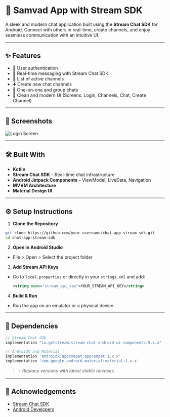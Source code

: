 # 📱 Samvad App with Stream SDK

A sleek and modern chat application built using the **Stream Chat SDK** for Android. Connect with others in real-time, create channels, and enjoy seamless communication with an intuitive UI.

---

## ✨ Features

- 🔐 User authentication&#x20;
- 💬 Real-time messaging with Stream Chat SDK
- 📃 List of active channels
- ➕ Create new chat channels
- 📲 One-on-one and group chats
- 🌙 Clean and modern UI (Screens: Login, Channels, Chat, Create Channel)

---

## 🚀 Screenshots


![Login Screen](https://github.com/user-attachments/assets/a9a371df-6703-42c8-a775-3e1be32c5a6b)

---

## 🛠️ Built With

- **Kotlin**
- **Stream Chat SDK** – Real-time chat infrastructure
- **Android Jetpack Components** – ViewModel, LiveData, Navigation
- **MVVM Architecture**
- **Material Design UI**

---

## ⚙️ Setup Instructions

1. **Clone the Repository**

```bash
git clone https://github.com/your-username/chat-app-stream-sdk.git
cd chat-app-stream-sdk
```

2. **Open in Android Studio**

- File > Open > Select the project folder

3. **Add Stream API Keys**

- Go to `local.properties` or directly in your `strings.xml` and add:
  ```xml
  <string name="stream_api_key">YOUR_STREAM_API_KEY</string>
  ```

4. **Build & Run**

- Run the app on an emulator or a physical device.

---

## 📆 Dependencies

```groovy
// Stream Chat SDK
implementation "io.getstream:stream-chat-android-ui-components:5.x.x"

// AndroidX and Material
implementation 'androidx.appcompat:appcompat:1.x.x'
implementation 'com.google.android.material:material:1.x.x'
```

> 💡 *Replace versions with latest stable releases.*

---

## 🙌 Acknowledgements

- [Stream Chat SDK](https://getstream.io/chat/sdk/android/)
- [Android Developers](https://developer.android.com)

